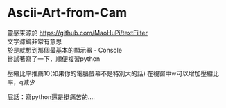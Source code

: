 # Ascii-Art-from-Cam
靈感來源於 https://github.com/MaoHuPi/textFilter  
文字濾鏡非常有意思  
於是就想到那個最基本的顯示器 - Console  
嘗試著寫了一下，順便複習python

壓縮比率推薦10(如果你的電腦螢幕不是特別大的話)
在視窗中w可以增加壓縮比率，q減少  

屁話：寫python還是挺痛苦的....
